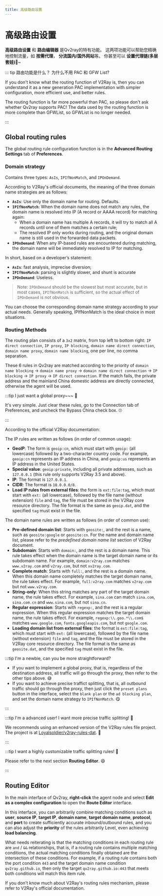 ```yaml
---
title: 高级路由设置
---
```


# 高级路由设置

**高级路由设置** 和 **路由编辑器** 是Qv2ray的特有功能。 这两项功能可以帮助您精确地控制流量，如 **按需代理**， **分流国内/国外网站**等。 你甚至可以 **设置代理链(多层套娃)**🤣~

::: tip 路由功能是什么？ 为什么不用 PAC 和 GFW List?

If you don't know what the routing function of V2Ray is, then you can understand it as a new generation PAC implementation with simpler configuration, more efficient use, and better rules.

The routing function is far more powerful than PAC, so please don't ask whether Qv2ray supports PAC! The data used by the routing function is more complete than GFWList, so GFWList is no longer needed.

:::

## Global routing rules

The global routing rule configuration function is in the **Advanced Routing Settings** tab of **Preferences**.

### Domain strategy

Contains three types: `AsIs`, `IPIfNonMatch`, and `IPOnDemand`.

According to V2Ray's official documents, the meaning of the three domain name strategies are as follows:

- **`AsIs`**: Use only the domain name for routing. Defaults.
- **`IPIfNonMatch`**: When the domain name does not match any rules, the domain name is resolved into IP (A record or AAAA record) for matching again:
  - When a domain name has multiple A records, it will try to match all A records until one of them matches a certain rule;
  - The resolved IP only works during routing, and the original domain name is still used in the forwarded data packets.
- **`IPOnDemand`**: When any IP-based rules are encountered during matching, the domain name will be immediately resolved to IP for matching.

In short, based on a developer’s statement:

- **`AsIs`**: fast analysis, imprecise diversion;
- **`IPIfNonMatch`**: parsing is slightly slower, and shunt is accurate
- **`IPOnDemand`**: Useless.

> Note: `IPOnDemand` should be the slowest but most accurate, but in most cases, `IPIfNonMatch` is sufficient, so the actual effect of `IPOnDemand` is not obvious.

You can choose the corresponding domain name strategy according to your actual needs. Generally speaking, IPIfNonMatch is the ideal choice in most situations.

### Routing Methods

The routing plan consists of a `3x2` matrix, from top left to bottom right: `IP direct connection`, `IP proxy`, `IP blocking`, `domain name direct connection`, `domain name proxy`, `domain name blocking`, one per line, no comma separation.

These 6 rules in Qv2ray are matched according to the priority of `domain name blocking` -> `domain name proxy` -> `domain name direct connection` -> `IP blocking` -> `IP proxy` -> `IP direct connection`. If the match fails, the private address and the mainland China domestic address are directly connected, otherwise the agent will be used.

:::tip I just want a global proxy~~~ 🤗

It's very simple. Just clear these rules, go to the Connection tab of Preferences, and uncheck the Bypass China check box. 🙄

:::

According to the official V2Ray documentation:

The IP rules are written as follows (in order of common usage):

- **GeoIP**: The form is `geoip:cn`, which must start with `geoip:` (all lowercase) followed by a two-character country code. For example, `geoip:cn` represents an IP address in China, and `geoip:us` represents an IP address in the United States.
- **Special value**: `geoip:private`, including all private addresses, such as `127.0.0.1` (this rule only supports V2Ray 3.5 and above).
- **IP**: The format is `127.0.0.1`.
- **CIDR**: The format is `10.0.0.0/8`.
- **Load IP rules from external files**: the form is `ext:file:tag`, which must start with `ext:` (all lowercase), followed by the file name (without extension) `file` and `tag`, the file must be stored in the V2Ray core resource directory. The file format is the same as `geoip.dat`, and the specified `tag` must exist in the file.

The domain name rules are written as follows (in order of common use):

- **Pre-defined domain list**: Starts with `geosite:`, and the rest is a name, such as `geosite:google` or `geosite:cn`. For the name and domain name list, please refer to the _predefined domain name list_ section of V2Ray document.
- **Subdomain**: Starts with `domain:`, and the rest is a domain name. This rule takes effect when the domain name is the target domain name or its subdomain name. For example, `domain:v2ray.com` matches `www.v2ray.com` and `v2ray.com`, but not `xv2ray.com`.
- **Complete match**: Starts with `full:`, and the rest is a domain name. When this domain name completely matches the target domain name, the rule takes effect. For example, `full:v2ray.com` matches `v2ray.com` but not `www.v2ray.com`.
- **String-only**: When this string matches any part of the target domain name, the rule takes effect. For example, `sina.com` can match `sina.com`, `sina.com.cn` and `www.sina.com`, but not `sina.cn`.
- **Regular expression**: Starts with `regexp:`, and the rest is a regular expression. When this regular expression matches the target domain name, the rule takes effect. For example, `regexp:\\.goo.*\\.com$` matches `www.google.com`, `fonts.googleapis.com`, but not `google.com`.
- **Loading domain list from external files**: the format is `ext:file:tag`, which must start with `ext:` (all lowercase), followed by the file name (without extension) `file` and `tag`, and the file must be stored in the V2Ray core resource directory. The file format is the same as `geosite.dat`, and the specified `tag` must exist in the file.

:::tip I'm a newbie, can you be more straightforward?

- If you want to implement a global proxy, that is, regardless of the destination address, all traffic will go through the proxy, then refer to the other tips above. 😅
- If you want to achieve precise traffict splitting, that is, all outbound traffic should go through the proxy, then just click the `preset plans` button in the interface, select the `blank plan` or the `ad blocking plan`, and set the domain name strategy to `IPIfNonMatch`. 😋

:::

:::tip I'm a advanced user! I want more precise traffic splitting! 🤔

We recommends using an enhanced version of the V2Ray rules file project. The project is at [Loyalsoldier/v2ray-rules-dat](https://github.com/Loyalsoldier/v2ray-rules-dat). 🤗

:::

:::tip I want a highly customizable traffic splitting rules! 🤪

Please refer to the next section **Routing Editor**. 😄

:::

## Routing Editor

In the main interface of Qv2ray, **right-click** the agent node and select **Edit as a complex configuration** to open the **Route Editor** interface.

In this interface, you can arbitrarily combine matching conditions such as **user**, **source IP**, **target IP**, **domain name**, **target domain name**, **protocol**, and **port** to create sufficiently accurate inbound/outbound rules, and you can also adjust the **priority** of the rules arbitrarily Level, even achieving **load balancing**.

What needs reiterating is that the matching conditions in each routing rule are `and` / `&&` relationships, that is, if a routing rule contains multiple matching conditions, the actual matching conditions finally obtained are the intersection of these conditions. For example, if a routing rule contains both the port condition `443` and the target domain name condition `qv2ray.github.io`, then only the target `qv2ray.github.io:443` that meets both conditions will match this item rule.

If you don't know much about V2Ray's routing rules mechanism, please refer to V2Ray's official documentation.
